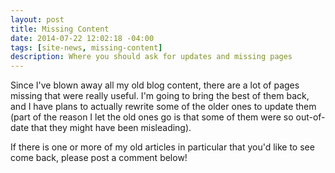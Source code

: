 ```yaml
---
layout: post
title: Missing Content
date: 2014-07-22 12:02:18 -04:00
tags: [site-news, missing-content]
description: Where you should ask for updates and missing pages
---
```


Since I've blown away all my old blog content, there are a lot of pages missing that were really useful.
I'm going to bring the best of them back, and I have plans to actually rewrite some of the older ones to update them
(part of the reason I let the old ones go is that some of them were so out-of-date that they might have been misleading).

If there is one or more of my old articles in particular that you'd like to see come back, please post a comment below!
